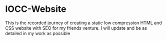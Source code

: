 # IOCC-Website
This is the recorded journey of creating a static low compression HTML and CSS website with SEO for my friends venture. 
I will update and be as detailed in my work as possible
